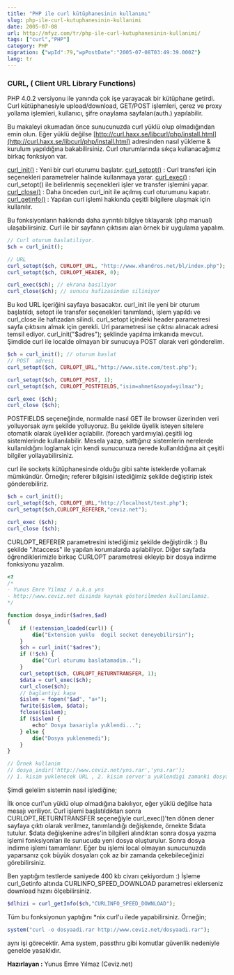 ```yaml
---
title: "PHP ile curl kütüphanesinin kullanımı"
slug: php-ile-curl-kutuphanesinin-kullanimi
date: 2005-07-08
url: http://mfyz.com/tr/php-ile-curl-kutuphanesinin-kullanimi/
tags: ["curl","PHP"]
category: PHP
migration: {"wpId":79,"wpPostDate":"2005-07-08T03:49:39.000Z"}
lang: tr
---
```


### CURL, ( **C**lient **URL** Library Functions)

PHP 4.0.2 versiyonu ile yanında çok işe yarayacak bir kütüphane getirdi. Curl kütüphanesiyle upload/download, GET/POST işlemleri, çerez ve proxy yollama işlemleri, kullanıcı, şifre onaylama sayfaları(auth.) yapılabilir.

Bu makaleyi okumadan önce sunucunuzda curl yüklü olup olmadığından emin olun. Eğer yüklü değilse [http://curl.haxx.se/libcurl/php/install.html](http://curl.haxx.se/libcurl/php/install.html) adresinden nasıl yükleme & kurulum yapıldığına bakabilirsiniz. Curl oturumlarında sıkça kullanacağımız birkaç fonksiyon var.

[curl_init()]("http://php.net/curl_init") : Yeni bir curl oturumu başlatır. [curl_setopt()]("http://php.net/curl_setopt") : Curl transferi için seçenekleri parametreler halinde kullanmaya yarar. [curl_exec()]("http://php.net/curl_exec") : curl_setopt() ile belirlenmiş seçenekleri işler ve transfer işlemini yapar. [curl_close()]("http://php.net/curl_close") : Daha önceden curl_init ile açılmış curl oturumunu kapatır. [curl_getinfo()]("http://php.net/curl_getinfo") : Yapılan curl işlemi hakkında çeşitli bilgilere ulaşmak için kullanılır.

Bu fonksiyonların hakkında daha ayrıntılı bilgiye tıklayarak (php manual) ulaşabilirsiniz. Curl ile bir sayfanın çıktısını alan örnek bir uygulama yapalım.

```php
// Curl oturum baslatiliyor.
$ch = curl_init();

// URL
curl_setopt($ch, CURLOPT_URL, "http://www.xhandros.net/bl/index.php");
curl_setopt($ch, CURLOPT_HEADER, 0);

curl_exec($ch); // ekrana basiliyor
curl_close($ch); // sunucu hafizasindan siliniyor
```

Bu kod URL içeriğini sayfaya basacaktır. curl_init ile yeni bir oturum başlatıldı, setopt ile transfer seçenekleri tanımlandı, işlem yapıldı ve curl_close ile hafızadan silindi. curl_setopt içindeki header parametresi sayfa çıktısını almak için gerekli. Url parametresi ise çıktısı alınacak adresi temsil ediyor. curl_init("$adres"); şeklinde yapılma imkanıda mevcut. Şimdide curl ile localde olmayan bir sunucuya POST olarak veri gönderelim.

```php
$ch = curl_init(); // oturum baslat
// POST  adresi
curl_setopt($ch, CURLOPT_URL,"http://www.site.com/test.php");

curl_setopt($ch, CURLOPT_POST, 1);
curl_setopt($ch, CURLOPT_POSTFIELDS,"isim=ahmet&soyad=yilmaz");

curl_exec ($ch);
curl_close ($ch);
```

POSTFIELDS seçeneğinde, normalde nasıl GET ile browser üzerinden veri yolluyorsak aynı şekilde yolluyoruz. Bu şekilde üyelik isteyen sitelere otomatik olarak üyelikler açılabilir. (foreach yardımıyla).çeşitli log sistemlerinde kullanılabilir. Mesela yazıp, sattığınız sistemlerin nerelerde kullanıldığını loglamak için kendi sunucunuza nerede kullanıldığına ait çeşitli bilgiler yollayabilirsiniz.

curl ile sockets kütüphanesinde olduğu gibi sahte isteklerde yollamak mümkündür. Örneğin; referer bilgisini istediğimiz şekilde değiştirip istek gönderebiliriz.

```php
$ch = curl_init();
curl_setopt($ch, CURLOPT_URL,"http://localhost/test.php");
curl_setopt($ch,CURLOPT_REFERER,"ceviz.net");

curl_exec ($ch);
curl_close ($ch);
```

CURLOPT_REFERER parametresini istediğimiz şekilde değiştirdik :) Bu şekilde ".htaccess" ile yapılan korumalarda aşılabiliyor. Diğer sayfada öğrendiklerimizle birkaç CURLOPT parametresi ekleyip bir dosya indirme fonksiyonu yazalım.

```php
<?
/*
- Yunus Emre Yilmaz / a.k.a yns
- http://www.ceviz.net disinda kaynak gösterilmeden kullanilamaz.
*/

function dosya_indir($adres,$ad)
{
    if (!extension_loaded(curl)) {
        die("Extension yuklu  degil socket deneyebilirsin");
    }
    $ch = curl_init("$adres");
    if (!$ch) {
        die("Curl oturumu baslatamadim..");
    }
    curl_setopt($ch, CURLOPT_RETURNTRANSFER, 1);
    $data = curl_exec($ch);
    curl_close($ch);
    // baglantiyi kapa
    $islem = fopen("$ad", "a+");
    fwrite($islem, $data);
    fclose($islem);
    if ($islem) {
        echo" Dosya basariyla yuklendi...";
    } else {
        die("Dosya yuklenemedi");
    }
}

// Örnek kullanim
// dosya_indir('http://www.ceviz.net/yns.rar','yns.rar');
// 1. kisim yuklenecek URL , 2. kisim server'a yuklendigi zamanki dosya adi
```

Şimdi gelelim sistemin nasıl işlediğine;

İlk once curl'un yüklü olup olmadığına bakılıyor, eğer yüklü değilse hata mesajı veriliyor. Curl işlemi başlatıldıktan sonra CURLOPT_RETURNTRANSFER seçeneğiyle curl_exec()'ten dönen dener sayfaya çıktı olarak verilmez, tanımlandığı değişkende, örnekte $data tutulur. $data değişkenine adres'in bilgileri alındıktan sonra dosya yazma işlemi fonksiyonları ile sunucuda yeni dosya oluşturulur. Sonra dosya indirme işlemi tamamlanır. Eğer bu işlemi local olmayan sunucunuzda yaparsanız çok büyük dosyaları çok az bir zamanda çekebileceğinizi görebilirsiniz.

Ben yaptığım testlerde saniyede 400 kb civarı çekiyordum :) İşleme curl_Getinfo altında CURLINFO_SPEED_DOWNLOAD parametresi eklerseniz download hızını ölçebilirsiniz.

```php
$dlhizi = curl_getInfo($ch,"CURLINFO_SPEED_DOWNLOAD");
```

Tüm bu fonksiyonun yaptığını *nix curl'u ilede yapabilirsiniz. Örneğin;

```php
system("curl -o dosyaadi.rar http://www.ceviz.net/dosyaadi.rar");
```
aynı işi görecektir. Ama system, passthru gibi komutlar güvenlik nedeniyle genelde yasaklıdır.

**Hazırlayan :** Yunus Emre Yılmaz (Ceviz.net)